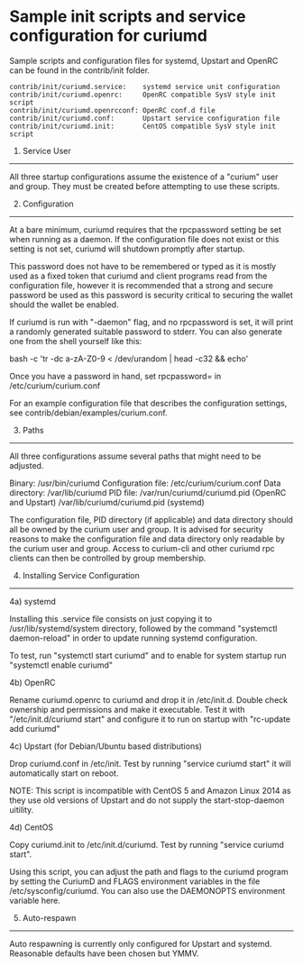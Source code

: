 Sample init scripts and service configuration for curiumd
==========================================================

Sample scripts and configuration files for systemd, Upstart and OpenRC
can be found in the contrib/init folder.

    contrib/init/curiumd.service:    systemd service unit configuration
    contrib/init/curiumd.openrc:     OpenRC compatible SysV style init script
    contrib/init/curiumd.openrcconf: OpenRC conf.d file
    contrib/init/curiumd.conf:       Upstart service configuration file
    contrib/init/curiumd.init:       CentOS compatible SysV style init script

1. Service User
---------------------------------

All three startup configurations assume the existence of a "curium" user
and group.  They must be created before attempting to use these scripts.

2. Configuration
---------------------------------

At a bare minimum, curiumd requires that the rpcpassword setting be set
when running as a daemon.  If the configuration file does not exist or this
setting is not set, curiumd will shutdown promptly after startup.

This password does not have to be remembered or typed as it is mostly used
as a fixed token that curiumd and client programs read from the configuration
file, however it is recommended that a strong and secure password be used
as this password is security critical to securing the wallet should the
wallet be enabled.

If curiumd is run with "-daemon" flag, and no rpcpassword is set, it will
print a randomly generated suitable password to stderr.  You can also
generate one from the shell yourself like this:

bash -c 'tr -dc a-zA-Z0-9 < /dev/urandom | head -c32 && echo'

Once you have a password in hand, set rpcpassword= in /etc/curium/curium.conf

For an example configuration file that describes the configuration settings,
see contrib/debian/examples/curium.conf.

3. Paths
---------------------------------

All three configurations assume several paths that might need to be adjusted.

Binary:              /usr/bin/curiumd
Configuration file:  /etc/curium/curium.conf
Data directory:      /var/lib/curiumd
PID file:            /var/run/curiumd/curiumd.pid (OpenRC and Upstart)
                     /var/lib/curiumd/curiumd.pid (systemd)

The configuration file, PID directory (if applicable) and data directory
should all be owned by the curium user and group.  It is advised for security
reasons to make the configuration file and data directory only readable by the
curium user and group.  Access to curium-cli and other curiumd rpc clients
can then be controlled by group membership.

4. Installing Service Configuration
-----------------------------------

4a) systemd

Installing this .service file consists on just copying it to
/usr/lib/systemd/system directory, followed by the command
"systemctl daemon-reload" in order to update running systemd configuration.

To test, run "systemctl start curiumd" and to enable for system startup run
"systemctl enable curiumd"

4b) OpenRC

Rename curiumd.openrc to curiumd and drop it in /etc/init.d.  Double
check ownership and permissions and make it executable.  Test it with
"/etc/init.d/curiumd start" and configure it to run on startup with
"rc-update add curiumd"

4c) Upstart (for Debian/Ubuntu based distributions)

Drop curiumd.conf in /etc/init.  Test by running "service curiumd start"
it will automatically start on reboot.

NOTE: This script is incompatible with CentOS 5 and Amazon Linux 2014 as they
use old versions of Upstart and do not supply the start-stop-daemon uitility.

4d) CentOS

Copy curiumd.init to /etc/init.d/curiumd. Test by running "service curiumd start".

Using this script, you can adjust the path and flags to the curiumd program by
setting the CuriumD and FLAGS environment variables in the file
/etc/sysconfig/curiumd. You can also use the DAEMONOPTS environment variable here.

5. Auto-respawn
-----------------------------------

Auto respawning is currently only configured for Upstart and systemd.
Reasonable defaults have been chosen but YMMV.

